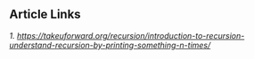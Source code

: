 ## Article Links
_1. https://takeuforward.org/recursion/introduction-to-recursion-understand-recursion-by-printing-something-n-times/_